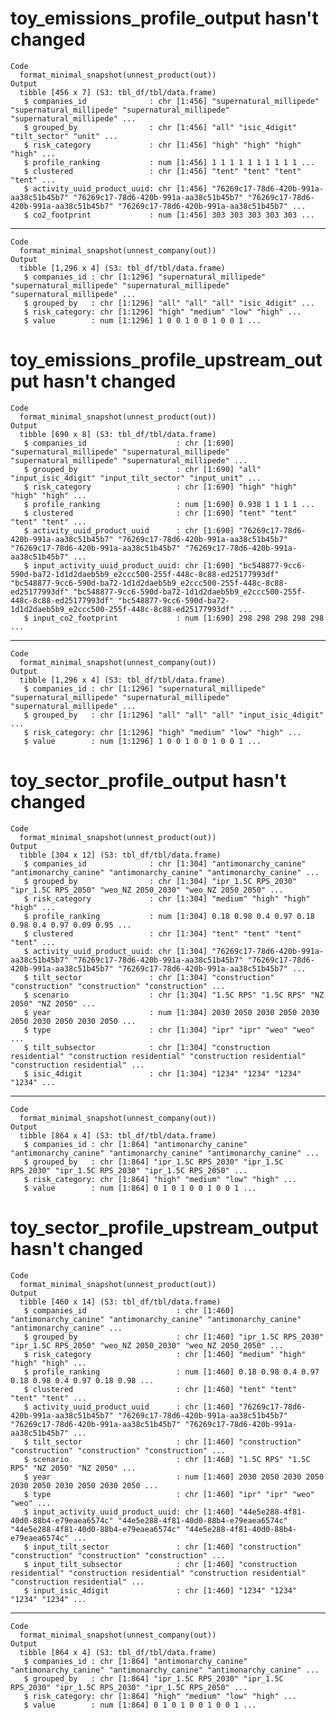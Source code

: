 # toy_emissions_profile_output hasn't changed

    Code
      format_minimal_snapshot(unnest_product(out))
    Output
      tibble [456 x 7] (S3: tbl_df/tbl/data.frame)
       $ companies_id              : chr [1:456] "supernatural_millipede" "supernatural_millipede" "supernatural_millipede" "supernatural_millipede" ...
       $ grouped_by                : chr [1:456] "all" "isic_4digit" "tilt_sector" "unit" ...
       $ risk_category             : chr [1:456] "high" "high" "high" "high" ...
       $ profile_ranking           : num [1:456] 1 1 1 1 1 1 1 1 1 1 ...
       $ clustered                 : chr [1:456] "tent" "tent" "tent" "tent" ...
       $ activity_uuid_product_uuid: chr [1:456] "76269c17-78d6-420b-991a-aa38c51b45b7" "76269c17-78d6-420b-991a-aa38c51b45b7" "76269c17-78d6-420b-991a-aa38c51b45b7" "76269c17-78d6-420b-991a-aa38c51b45b7" ...
       $ co2_footprint             : num [1:456] 303 303 303 303 303 ...

---

    Code
      format_minimal_snapshot(unnest_company(out))
    Output
      tibble [1,296 x 4] (S3: tbl_df/tbl/data.frame)
       $ companies_id : chr [1:1296] "supernatural_millipede" "supernatural_millipede" "supernatural_millipede" "supernatural_millipede" ...
       $ grouped_by   : chr [1:1296] "all" "all" "all" "isic_4digit" ...
       $ risk_category: chr [1:1296] "high" "medium" "low" "high" ...
       $ value        : num [1:1296] 1 0 0 1 0 0 1 0 0 1 ...

# toy_emissions_profile_upstream_output hasn't changed

    Code
      format_minimal_snapshot(unnest_product(out))
    Output
      tibble [690 x 8] (S3: tbl_df/tbl/data.frame)
       $ companies_id                    : chr [1:690] "supernatural_millipede" "supernatural_millipede" "supernatural_millipede" "supernatural_millipede" ...
       $ grouped_by                      : chr [1:690] "all" "input_isic_4digit" "input_tilt_sector" "input_unit" ...
       $ risk_category                   : chr [1:690] "high" "high" "high" "high" ...
       $ profile_ranking                 : num [1:690] 0.938 1 1 1 1 ...
       $ clustered                       : chr [1:690] "tent" "tent" "tent" "tent" ...
       $ activity_uuid_product_uuid      : chr [1:690] "76269c17-78d6-420b-991a-aa38c51b45b7" "76269c17-78d6-420b-991a-aa38c51b45b7" "76269c17-78d6-420b-991a-aa38c51b45b7" "76269c17-78d6-420b-991a-aa38c51b45b7" ...
       $ input_activity_uuid_product_uuid: chr [1:690] "bc548877-9cc6-590d-ba72-1d1d2daeb5b9_e2ccc500-255f-448c-8c88-ed25177993df" "bc548877-9cc6-590d-ba72-1d1d2daeb5b9_e2ccc500-255f-448c-8c88-ed25177993df" "bc548877-9cc6-590d-ba72-1d1d2daeb5b9_e2ccc500-255f-448c-8c88-ed25177993df" "bc548877-9cc6-590d-ba72-1d1d2daeb5b9_e2ccc500-255f-448c-8c88-ed25177993df" ...
       $ input_co2_footprint             : num [1:690] 298 298 298 298 298 ...

---

    Code
      format_minimal_snapshot(unnest_company(out))
    Output
      tibble [1,296 x 4] (S3: tbl_df/tbl/data.frame)
       $ companies_id : chr [1:1296] "supernatural_millipede" "supernatural_millipede" "supernatural_millipede" "supernatural_millipede" ...
       $ grouped_by   : chr [1:1296] "all" "all" "all" "input_isic_4digit" ...
       $ risk_category: chr [1:1296] "high" "medium" "low" "high" ...
       $ value        : num [1:1296] 1 0 0 1 0 0 1 0 0 1 ...

# toy_sector_profile_output hasn't changed

    Code
      format_minimal_snapshot(unnest_product(out))
    Output
      tibble [304 x 12] (S3: tbl_df/tbl/data.frame)
       $ companies_id              : chr [1:304] "antimonarchy_canine" "antimonarchy_canine" "antimonarchy_canine" "antimonarchy_canine" ...
       $ grouped_by                : chr [1:304] "ipr_1.5C RPS_2030" "ipr_1.5C RPS_2050" "weo_NZ 2050_2030" "weo_NZ 2050_2050" ...
       $ risk_category             : chr [1:304] "medium" "high" "high" "high" ...
       $ profile_ranking           : num [1:304] 0.18 0.98 0.4 0.97 0.18 0.98 0.4 0.97 0.09 0.95 ...
       $ clustered                 : chr [1:304] "tent" "tent" "tent" "tent" ...
       $ activity_uuid_product_uuid: chr [1:304] "76269c17-78d6-420b-991a-aa38c51b45b7" "76269c17-78d6-420b-991a-aa38c51b45b7" "76269c17-78d6-420b-991a-aa38c51b45b7" "76269c17-78d6-420b-991a-aa38c51b45b7" ...
       $ tilt_sector               : chr [1:304] "construction" "construction" "construction" "construction" ...
       $ scenario                  : chr [1:304] "1.5C RPS" "1.5C RPS" "NZ 2050" "NZ 2050" ...
       $ year                      : num [1:304] 2030 2050 2030 2050 2030 2050 2030 2050 2030 2050 ...
       $ type                      : chr [1:304] "ipr" "ipr" "weo" "weo" ...
       $ tilt_subsector            : chr [1:304] "construction residential" "construction residential" "construction residential" "construction residential" ...
       $ isic_4digit               : chr [1:304] "1234" "1234" "1234" "1234" ...

---

    Code
      format_minimal_snapshot(unnest_company(out))
    Output
      tibble [864 x 4] (S3: tbl_df/tbl/data.frame)
       $ companies_id : chr [1:864] "antimonarchy_canine" "antimonarchy_canine" "antimonarchy_canine" "antimonarchy_canine" ...
       $ grouped_by   : chr [1:864] "ipr_1.5C RPS_2030" "ipr_1.5C RPS_2030" "ipr_1.5C RPS_2030" "ipr_1.5C RPS_2050" ...
       $ risk_category: chr [1:864] "high" "medium" "low" "high" ...
       $ value        : num [1:864] 0 1 0 1 0 0 1 0 0 1 ...

# toy_sector_profile_upstream_output hasn't changed

    Code
      format_minimal_snapshot(unnest_product(out))
    Output
      tibble [460 x 14] (S3: tbl_df/tbl/data.frame)
       $ companies_id                    : chr [1:460] "antimonarchy_canine" "antimonarchy_canine" "antimonarchy_canine" "antimonarchy_canine" ...
       $ grouped_by                      : chr [1:460] "ipr_1.5C RPS_2030" "ipr_1.5C RPS_2050" "weo_NZ 2050_2030" "weo_NZ 2050_2050" ...
       $ risk_category                   : chr [1:460] "medium" "high" "high" "high" ...
       $ profile_ranking                 : num [1:460] 0.18 0.98 0.4 0.97 0.18 0.98 0.4 0.97 0.18 0.98 ...
       $ clustered                       : chr [1:460] "tent" "tent" "tent" "tent" ...
       $ activity_uuid_product_uuid      : chr [1:460] "76269c17-78d6-420b-991a-aa38c51b45b7" "76269c17-78d6-420b-991a-aa38c51b45b7" "76269c17-78d6-420b-991a-aa38c51b45b7" "76269c17-78d6-420b-991a-aa38c51b45b7" ...
       $ tilt_sector                     : chr [1:460] "construction" "construction" "construction" "construction" ...
       $ scenario                        : chr [1:460] "1.5C RPS" "1.5C RPS" "NZ 2050" "NZ 2050" ...
       $ year                            : num [1:460] 2030 2050 2030 2050 2030 2050 2030 2050 2030 2050 ...
       $ type                            : chr [1:460] "ipr" "ipr" "weo" "weo" ...
       $ input_activity_uuid_product_uuid: chr [1:460] "44e5e288-4f81-40d0-88b4-e79eaea6574c" "44e5e288-4f81-40d0-88b4-e79eaea6574c" "44e5e288-4f81-40d0-88b4-e79eaea6574c" "44e5e288-4f81-40d0-88b4-e79eaea6574c" ...
       $ input_tilt_sector               : chr [1:460] "construction" "construction" "construction" "construction" ...
       $ input_tilt_subsector            : chr [1:460] "construction residential" "construction residential" "construction residential" "construction residential" ...
       $ input_isic_4digit               : chr [1:460] "1234" "1234" "1234" "1234" ...

---

    Code
      format_minimal_snapshot(unnest_company(out))
    Output
      tibble [864 x 4] (S3: tbl_df/tbl/data.frame)
       $ companies_id : chr [1:864] "antimonarchy_canine" "antimonarchy_canine" "antimonarchy_canine" "antimonarchy_canine" ...
       $ grouped_by   : chr [1:864] "ipr_1.5C RPS_2030" "ipr_1.5C RPS_2030" "ipr_1.5C RPS_2030" "ipr_1.5C RPS_2050" ...
       $ risk_category: chr [1:864] "high" "medium" "low" "high" ...
       $ value        : num [1:864] 0 1 0 1 0 0 1 0 0 1 ...

